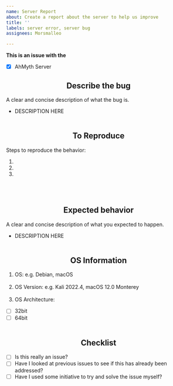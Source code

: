 ```yaml
---
name: Server Report
about: Create a report about the server to help us improve
title: ''
labels: server error, server bug
assignees: Morsmalleo

---
```


**This is an issue with the**
- [x] AhMyth Server

## <div align="center">**Describe the bug**</div>
A clear and concise description of what the bug is.

- DESCRIPTION HERE
<br></br>

## <div align="center">**To Reproduce**</div>
Steps to reproduce the behavior:

1. 
2. 
3. 
<br></br>

## <div align="center">**Expected behavior**</div>
A clear and concise description of what you expected to happen.

- DESCRIPTION HERE
<br></br>

## <div align="center">**OS Information**</div>
1. OS: e.g. Debian, macOS
<br></br>
2. OS Version: e.g. Kali 2022.4, macOS 12.0 Monterey
<br></br>
3. OS Architecture:
 - [ ] 32bit
 - [ ] 64bit
<br></br>

## <div align="center">**Checklist**</div>
 - [ ] Is this really an issue?
 - [ ] Have I looked at previous issues to see if this has already been addressed?
 - [ ] Have I used some initiative to try and solve the issue myself?
